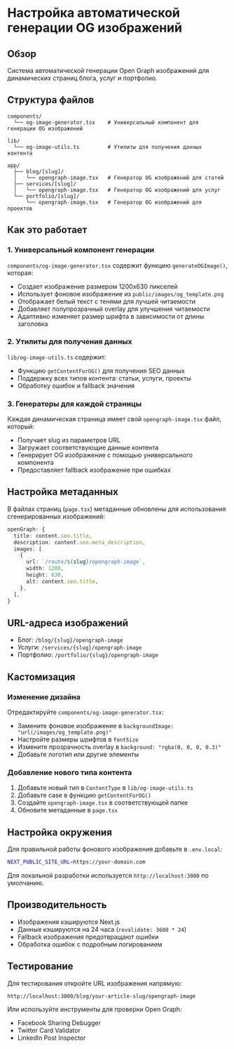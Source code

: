 # Настройка автоматической генерации OG изображений

## Обзор

Система автоматической генерации Open Graph изображений для динамических страниц блога, услуг и портфолио.

## Структура файлов

```
components/
  └── og-image-generator.tsx    # Универсальный компонент для генерации OG изображений

lib/
  └── og-image-utils.ts         # Утилиты для получения данных контента

app/
  ├── blog/[slug]/
  │   └── opengraph-image.tsx   # Генератор OG изображений для статей
  ├── services/[slug]/
  │   └── opengraph-image.tsx   # Генератор OG изображений для услуг
  └── portfolio/[slug]/
      └── opengraph-image.tsx   # Генератор OG изображений для проектов
```

## Как это работает

### 1. Универсальный компонент генерации

`components/og-image-generator.tsx` содержит функцию `generateOGImage()`, которая:

- Создает изображение размером 1200x630 пикселей
- Использует фоновое изображение из `public/images/og_template.png`
- Отображает белый текст с тенями для лучшей читаемости
- Добавляет полупрозрачный overlay для улучшения читаемости
- Адаптивно изменяет размер шрифта в зависимости от длины заголовка

### 2. Утилиты для получения данных

`lib/og-image-utils.ts` содержит:

- Функцию `getContentForOG()` для получения SEO данных
- Поддержку всех типов контента: статьи, услуги, проекты
- Обработку ошибок и fallback значения

### 3. Генераторы для каждой страницы

Каждая динамическая страница имеет свой `opengraph-image.tsx` файл, который:

- Получает slug из параметров URL
- Загружает соответствующие данные контента
- Генерирует OG изображение с помощью универсального компонента
- Предоставляет fallback изображение при ошибках

## Настройка метаданных

В файлах страниц (`page.tsx`) метаданные обновлены для использования сгенерированных изображений:

```typescript
openGraph: {
  title: content.seo.title,
  description: content.seo.meta_description,
  images: [
    {
      url: `/route/${slug}/opengraph-image`,
      width: 1200,
      height: 630,
      alt: content.seo.title,
    },
  ],
}
```

## URL-адреса изображений

- Блог: `/blog/{slug}/opengraph-image`
- Услуги: `/services/{slug}/opengraph-image`
- Портфолио: `/portfolio/{slug}/opengraph-image`

## Кастомизация

### Изменение дизайна

Отредактируйте `components/og-image-generator.tsx`:

- Замените фоновое изображение в `backgroundImage: "url(/images/og_template.png)"`
- Настройте размеры шрифтов в `fontSize`
- Измените прозрачность overlay в `background: "rgba(0, 0, 0, 0.3)"`
- Добавьте логотип или другие элементы

### Добавление нового типа контента

1. Добавьте новый тип в `ContentType` в `lib/og-image-utils.ts`
2. Добавьте case в функцию `getContentForOG()`
3. Создайте `opengraph-image.tsx` в соответствующей папке
4. Обновите метаданные в `page.tsx`

## Настройка окружения

Для правильной работы фонового изображения добавьте в `.env.local`:

```bash
NEXT_PUBLIC_SITE_URL=https://your-domain.com
```

Для локальной разработки используется `http://localhost:3000` по умолчанию.

## Производительность

- Изображения кэшируются Next.js
- Данные кэшируются на 24 часа (`revalidate: 3600 * 24`)
- Fallback изображения предотвращают ошибки
- Обработка ошибок с подробным логированием

## Тестирование

Для тестирования откройте URL изображения напрямую:

```
http://localhost:3000/blog/your-article-slug/opengraph-image
```

Или используйте инструменты для проверки Open Graph:

- Facebook Sharing Debugger
- Twitter Card Validator
- LinkedIn Post Inspector
